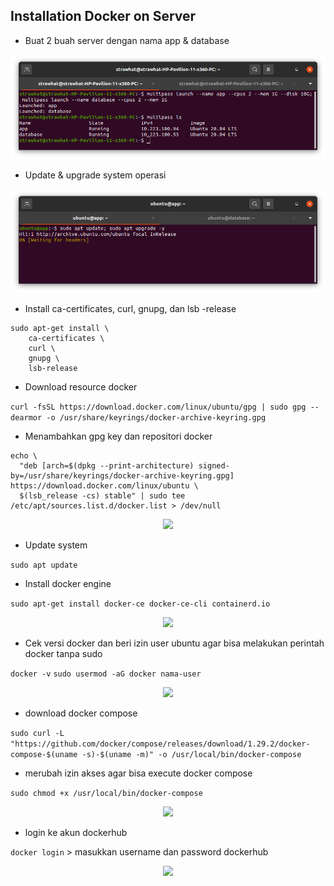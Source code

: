 ## Installation Docker on Server

- Buat 2 buah server dengan nama app & database

<p align="center"><img src="../week-3/assets/Install-Docker/1.png"></p>

- Update & upgrade system operasi 

<p align="center"><img src="../week-3/assets/Install-Docker/2.png"></p>

- Install ca-certificates, curl, gnupg, dan lsb -release

```
sudo apt-get install \
    ca-certificates \
    curl \
    gnupg \
    lsb-release
```

- Download resource docker 

```curl -fsSL https://download.docker.com/linux/ubuntu/gpg | sudo gpg --dearmor -o /usr/share/keyrings/docker-archive-keyring.gpg```

- Menambahkan gpg key dan repositori docker

```
echo \
  "deb [arch=$(dpkg --print-architecture) signed-by=/usr/share/keyrings/docker-archive-keyring.gpg] https://download.docker.com/linux/ubuntu \
  $(lsb_release -cs) stable" | sudo tee /etc/apt/sources.list.d/docker.list > /dev/null
```
<p align="center"><img src="../week-3/assets/Install-Docker/3.png"></p>

- Update system

`sudo apt update`

- Install docker engine 

`sudo apt-get install docker-ce docker-ce-cli containerd.io`

<p align="center"><img src="../week-3/assets/Install-Docker/4.png"></p>

- Cek versi docker dan beri izin user ubuntu agar bisa melakukan perintah docker tanpa sudo

`docker -v`
`sudo usermod -aG docker nama-user`

<p align="center"><img src="../week-3/assets/Install-Docker/5.png"></p>

- download docker compose 

`sudo curl -L "https://github.com/docker/compose/releases/download/1.29.2/docker-compose-$(uname -s)-$(uname -m)" -o /usr/local/bin/docker-compose`

- merubah izin akses agar bisa execute docker compose

`sudo chmod +x /usr/local/bin/docker-compose`

<p align="center"><img src="../week-3/assets/Install-Docker/7.png"></p>

- login ke akun dockerhub

`docker login` > masukkan username dan password dockerhub

<p align="center"><img src="../week-3/assets/Install-Docker/6.png"></p>
